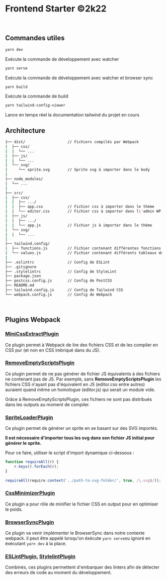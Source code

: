 # **Frontend Starter ©2k22**

<br/>

## **Commandes utiles**

```bash
yarn dev
```
Exécute la commande de développement avec watcher

```bash
yarn serve
```
Exécute la commande de développement avec watcher et browser sync

```bash
yarn build
```
Exécute la commande de build

```bash
yarn tailwind-config-viewer
```
Lance en temps réel la documentation tailwind du projet en cours

## **Architecture**

```bash
├── dist/                   // Fichiers compilés par Webpack
|  ├── css/
|  |  └── ...
|  ├── js/
|  |  └── ...
|  └── svg/
|     └── sprite.svg        // Sprite svg à importer dans le body
|
├── node_modules/
|  └── ...
|
├── src/
|  ├── css/
|  |  ├── .../
|  |  ├── app.css           // Fichier css à importer dans le thème
|  |  └── editor.css        // Fichier css à importer dans l\'admin WP
|  ├── js/
|  |  ├── .../
|  |  └── app.js            // Fichier js à importer dans le thème
|  └── svg/
|  |  └── ...
|
├── tailwind.config/
|  ├── functions.js         // Fichier contenant différentes fonctions utilitaires
|  └── values.js            // Fichier contenant différents tableaux de valeurs
|
├── .eslintrc               // Config de ESLint
├── .gitignore              
├── .stylelintrc            // Config de StyleLint
├── package.json
├── postcss.config.js       // Config de PostCSS
├── README.md
├── tailwind.config.js      // Config de Tailwind CSS
└── webpack.config.js       // Config de Webpack
```

<br/>

## **Plugins Webpack**

### **[MiniCssExtractPlugin](https://webpack.js.org/plugins/mini-css-extract-plugin/)**

Ce plugin permet à Webpack de lire des fichiers CSS et de les compiler en CSS pur (et non en CSS imbriqué dans du JS).

### **[RemoveEmptyScriptsPlugin](https://github.com/webdiscus/webpack-remove-empty-scripts)** ###

Ce plugin permet de ne pas générer de fichier JS équivalents à des fichiers ne contenant pas de JS. Par exemple, sans **RemoveEmptyScriptsPlugin** les fichiers CSS n'ayant pas d'équivalent en JS (editor.css  entre autres) auraient quand même un homologue (editor.js) qui serait un module vide.

Grâce à RemoveEmptyScriptsPlugin, ces fichiers ne sont pas distribués dans les outputs au moment de compiler.

### **[SpriteLoaderPlugin](https://github.com/JetBrains/svg-sprite-loader)** ###

Ce plugin permet de générer un sprite en se basant sur des SVG importés.

**Il est nécessaire d'importer tous les svg dans son fichier JS initial pour générer le sprite.**

Pour ce faire, utiliser le script d'import dynamique ci-dessous :

```javascript
function requireAll(r) {
    r.keys().forEach(r);
}
  
requireAll(require.context('../path-to-svg-folder/', true, /\.svg$/));
```

### **[CssMinimizerPlugin](https://webpack.js.org/plugins/css-minimizer-webpack-plugin/)** ###

Ce plugin a pour rôle de minifier le fichier CSS en output pour en optimiser le poids.

### **[BrowserSyncPlugin](https://www.npmjs.com/package/browser-sync-webpack-plugin)** ###

Ce plugin va venir implémenter le BrowserSync dans notre contexte webpack. il peut être appelé lorsqu'on éxécute `yarn serve`ou ignoré en éxécutant `yarn dev` à la place.

### **[ESLintPlugin](https://webpack.js.org/plugins/eslint-webpack-plugin/), [StylelintPlugin](https://webpack.js.org/plugins/stylelint-webpack-plugin/)** ###

Combinés, ces plugins permettent d'embarquer des linters afin de détecter des erreurs de code au moment du développement.

<br/>